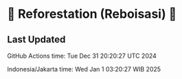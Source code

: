 
# 🌳 Reforestation (Reboisasi) 🌲

## Last Updated

GitHub Actions time: Tue Dec 31 20:20:27 UTC 2024

Indonesia/Jakarta time: Wed Jan  1 03:20:27 WIB 2025
